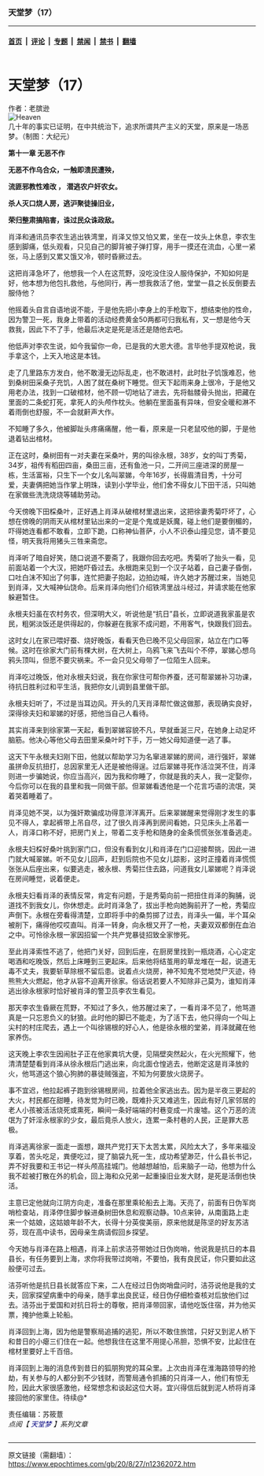 ### 天堂梦（17）

---

#### [首页](../../../..?n12362072) &nbsp;|&nbsp; [评论](../../../../../epoch-comment?n12362072) &nbsp;|&nbsp; [专题](../../../../../epoch-special?n12362072) &nbsp;|&nbsp; [禁闻](../../../../../epoch-news?n12362072) &nbsp;|&nbsp; [禁书](../../../../../books?n12362072) &nbsp;|&nbsp; [翻墙](https://github.com/gfw-breaker/nogfw/blob/master/README.md?n12362072)


<div class="column" id="artbody" itemprop="articleBody">
 <div class="whitebg">
  <div class="column">
   <div class="arttop mbottom20">
    <h1 class="title">
     天堂梦（17）
    </h1>
    <div class="blue16 subtitle mtop10">
     作者：老膑逊
    </div>
    <span class="pad5">
     <ok href="https://i.epochtimes.com/assets/uploads/2020/07/Heaven--600x400.jpg" target="_blank">
      <img alt="Heaven" class="aligncenter wp-post-image" src="https://i.epochtimes.com/assets/uploads/2020/07/Heaven--600x400.jpg"/>
     </ok>
     <div class="imgtxt caption">
      几十年的事实已证明，在中共统治下，追求所谓共产主义的天堂，原来是一场恶梦。（制图：大纪元）
     </div>
    </span>
   </div>
  </div>
  <!-- article content begin -->
  <p>
   <strong>
    第十一章 无恶不作
   </strong>
  </p>
  <p>
   <strong>
    无恶不作乌合众，一触即溃民遭殃，
   </strong>
  </p>
  <p>
   <strong>
    流匪邪教性难改
   </strong>
   <strong>
    ，
   </strong>
   <strong>
    潜逃农户奸农女。
   </strong>
  </p>
  <p>
   <strong>
    杀人灭口烧人房，逃沪聚徒操旧业，
   </strong>
  </p>
  <p>
   <strong>
    荣归整肃搞陷害，诛过民众诛政敌。
   </strong>
  </p>
  <p>
   肖泽和通讯员李农生逃出铁湾里，肖泽又惊又怕又累，坐在一坟头上休息，李农生感到脚痛，低头观看，只见自己的脚背被子弹打穿，用手一摸还在流血，心里一紧张，马上感到又累又饿又冷，顿时昏厥过去。
  </p>
  <p>
   这把肖泽急坏了，他想我一个人在这荒野，没吃没住没人服侍保护，不知如何是好，他本想为他包扎救他，与他同行，再一想我救活了他，堂堂一县之长反倒要去服侍他？
  </p>
  <p>
   他摇着头自言自语地说不能，于是他先把小李身上的手枪取下，想结束他的性命，因为警卫一死，我身上带着的活动经费黄金50两都可归我私有，又一想是他今天救我，因此下不了手，他最后决定是死是活还是随他去吧。
  </p>
  <p>
   他低声对李农生说，如今我留你一命，已是我的大恩大德。言毕他手提双枪说，我手拿这个，上天入地这是本钱。
  </p>
  <p>
   走了几里路东方发白，他不敢漫无边际乱走，也不敢进村，此时肚子饥饿难忍，他到桑树田采桑子充饥，人困了就在桑树下睡觉。但天下起雨来身上很冷，于是他又用老办法，找到一口破棺材，他不顾一切地钻了进去，先将骷髅骨头抛出，把藏在里面的二条蛇打死，拿死人的头颅作枕头。他躺在里面虽有异味，但安全暖和淋不着雨倒也舒服，不一会就鼾声大作。
  </p>
  <p>
   不知睡了多久，他被脚趾头疼痛痛醒，他一看，原来是一只老鼠咬他的脚，于是他退着钻出棺材。
  </p>
  <p>
   正在这时，桑树田有一对夫妻在采桑叶，男的叫徐永根，38岁，女的叫丁秀菊，34岁，祖传有稻田四亩，桑田三亩，还有鱼池一只，二开间三座进深的房屋一栋，生活富裕，只生下一个女儿名叫翠娣，今年16岁，长得眉清目秀，十分可爱，夫妻俩把她当作掌上明珠，读到小学毕业，他们舍不得女儿下田干活，只叫她在家做些洗洗烧烧等辅助劳动。
  </p>
  <p>
   今天傍晚下田棌桑叶，正好遇上肖泽从破棺材里退出来，这把徐妻秀菊吓坏了，心想在傍晚的阴雨天从棺材里钻出来的一定是个鬼或是妖魔，碰上他们是要倒楣的，吓得她连看都不敢看，立即下跪，口称神仙菩萨，小人不识泰山撞见您，请不要见怪，明天我将用猪头三牲来斋您。
  </p>
  <p>
   肖泽听了暗自好笑，随口说道不要斋了，我跟你回去吃吧。秀菊听了抬头一看，见前面站着一个大汉，把她吓昏过去。永根跑来见到一个汉子站着，自己妻子昏倒，口吐白沫不知出了何事，连忙把妻子抱起，边拍边喊，许久她才苏醒过来，当她见到肖泽，又大喊神仙饶命。后来肖泽向他们介绍铁湾里战斗经过，并请求能在他家躲避暂住。
  </p>
  <p>
   永根夫妇虽在农村务农，但深明大义，听说他是“抗日”县长，立即说道我家虽是农民，粗粥淡饭还是供得起的，你躲避在我家不成问题，不用客气，快跟我们回去。
  </p>
  <p>
   这时女儿在家已喂好蚕、烧好晚饭，看看天色已晚不见父母回家，站立在门口等候。这时在徐家大门前有棵大树，在大树上，乌鸦飞来飞去叫个不停，翠娣心想乌鸦头顶叫，但愿不要灾祸来。不一会只见父母带了一位陌生人回来。
  </p>
  <p>
   肖泽吃过晚饭，他对永根夫妇说，我在你家住可帮你养蚕，还可帮翠娣补习功课，待抗日胜利过和平生活，我把你女儿调到县里做干部。
  </p>
  <p>
   永根夫妇听了，不过是当耳边风。开头的几天肖泽帮忙做这做那，表现确实良好，深得徐夫妇和翠娣的好感，把他当自己人看待。
  </p>
  <p>
   其实肖泽来到徐家第一天起，看到翠娣容貌不凡，早就垂涎三尺，在她身上动足坏脑筋。他决心等他父母去田里采桑叶时下手，万一她父母知道便一逃了事。
  </p>
  <p>
   这天下午永根夫妇刚下田，他就以帮助学习为名窜进翠娣的房间，进行强奸，翠娣虽拼命反抗扭打，总因家里无人还是被他得逞。过后翠娣寻死作活泣哭不住，肖泽则进一步骗她说，你应当高兴，因为我和你睡了，你就是我的夫人，我一定娶你，今后你可以在我的县里和我一同做干部。但翠娣看透他是一个花言巧语的流氓，哭着哭着睡着了。
  </p>
  <p>
   肖泽见她不哭，以为强奸欺骗成功得意洋洋离开。后来翠娣醒来觉得刚才发生的事见不得人，拿起裤带上吊自尽，过了很久肖泽再到房间看她，只见床头上吊着一人，肖泽口称不好，把房门关上，带着二支手枪和随身的金条慌慌张张准备逃走。
  </p>
  <p>
   永根夫妇棌好桑叶挑到家门口，但没有看到女儿和肖泽在门口迎接帮挑，因此一进门就大喊翠娣。听不见女儿回声，赶到后院也不见女儿踪影，这时正撞着肖泽慌慌张张从后座出来，似要逃走，被永根、秀菊拦住去路，问道我女儿翠娣呢？肖泽说在房间睡觉，说着便走。
  </p>
  <p>
   永根夫妇看肖泽的表情反常，肯定有问题，于是秀菊向前一把扭住肖泽的胸脯，说道找不到我女儿，你休想走。此时肖泽急了，拔出手枪向她胸前开了一枪，秀菊应声倒下。永根在旁看得清楚，立即将手中的桑剪掷了过去，肖泽头一偏，半个耳朵被削下，痛得他哎哎直叫。肖泽一转身，向永根又开了一枪，夫妻双双都倒在血泊之中。可怜徐永根一家因招留一个共产党暴徒招致全家惨死。
  </p>
  <p>
   至此肖泽索性不逃了，他把门关好，回到后座，在厨房里找到一瓶烧酒，心心定定喝酒和吃晚饭，然后上床睡到三更起床。后来他将结茧用的草龙堆在一起，说道无毒不丈夫，我要斩草除根不留后患。说着点火烧房，神不知鬼不觉地焚尸灭迹，待熊熊大火燃起，他才从容不迫离开徐家。俗话说若要人不知除非己莫为，谁知肖泽逃出徐永根家时恰好被肖泽的警卫员李农生看见。
  </p>
  <p>
   那天李农生昏厥在荒野，不知过了多久，他苏醒过来了，一看肖泽不见了，他骂道真是一只忘恩负义的豺狼。此时他的脚已不能走，为了活下去，他只得向一个叫上尖村的村庄爬去，遇上一个叫徐锡根的好心人，他是徐永根的堂弟，肖泽就藏在他家养伤。
  </p>
  <p>
   这天晚上李农生因闹肚子正在他家粪坑大便，见隔壁突然起火，在火光照耀下，他清清楚楚看到肖泽从徐永根后门逃出来，向北面仓惶逃去，他断定这是肖泽放的火，他骂道这个狼心狗肺的暴徒贼强盗，不知为何要放火烧房子。
  </p>
  <p>
   事不宜迟，他拉起裤子跑到徐锡根房间，拉着他全家逃出去。因为是半夜三更起的大火，村民都在甜睡，待发觉为时已晚，既难扑灭又难逃生，因此有好几家邻居的老人小孩被活活烧死或熏死，瞬间一条好端端的村巷变成一片废墟。这个万恶的流氓为了奸淫永根家的少女，最后竟杀人放火，连累一条村巷的人民，正是罪大恶极。
  </p>
  <p>
   肖泽逃离徐家一面走一面想，跟共产党打天下太苦太累，风险太大了，多年来福没享着，苦头吃足，粪便吃过，提了脑袋九死一生，成功希望渺茫，什么县长书记，弄不好我要和王书记一样头颅高挂城门。他越想越怕，后来脑子一动，他想为什么我不趁被打散在外的机会，回上海和众兄弟一起重操旧业发大财，是死是活倒也快活。
  </p>
  <p>
   主意已定他就向江阴方向走，准备在那里乘轮船去上海。天亮了，前面有日伪军岗哨检查站，肖泽停住脚步躲进桑树田休息和观察动静。10点来钟，从南面路上走来一个姑娘，这姑娘年龄不大，长得十分英俊美丽，原来他就是陈坚的好友苏洁芬，现在高中读书，因母亲生病请假回乡探望。
  </p>
  <p>
   今天她与肖泽在路上相遇，肖泽上前求洁芬带她过日伪岗哨，他说我是抗日的本县县长，有任务要到上海，求你将我带过岗哨，不要怕，我有良民证，你只要如此这般便可过去。
  </p>
  <p>
   洁芬听他是抗日县长就答应下来，二人在经过日伪岗哨盘问时，洁芬说他是我的丈夫，回家探望病重中的母亲，随手拿出良民证，经日伪仔细检查核对后放他们过去。洁芬出于爱国和对抗日将士的尊敬，把肖泽带回家，请他吃饭住宿，并为他买票，掩护他乘上轮船。
  </p>
  <p>
   肖泽回到上海，因为他是警察局追捕的逃犯，所以不敢住旅馆，只好又到泥人桥下和昔日的小瘪三们住在一起。他想我住在这里不用提心吊胆，恐惧不安，比起住在棺材里要好上千百倍。
  </p>
  <p>
   肖泽回到上海的消息传到昔日的狐朋狗党的耳朵里。上次由肖泽在淮海路领导的抢劫，有关参与的人都分到不少钱财，而警局通令抓捕的只肖泽一人，他们有惊无险，因此大家很感激他，经常想念和谈起这位大哥。宜兴得信后就到泥人桥将肖泽接回他的家里住。待续@*
  </p>
  <p>
   责任编辑：苏筱薏
   <br/>
   <em>
    点阅【
    <span style="color: #000080;">
     <ok href="https://www.epochtimes.com/gb/tag/%E5%A4%A9%E5%A0%82%E5%A4%A2.html" style="color: #000080;">
      天堂梦
     </ok>
    </span>
    】系列文章
   </em>
  </p>
  <!-- article content end -->
 </div>
</div>


---

原文链接（需翻墙）：https://www.epochtimes.com/gb/20/8/27/n12362072.htm